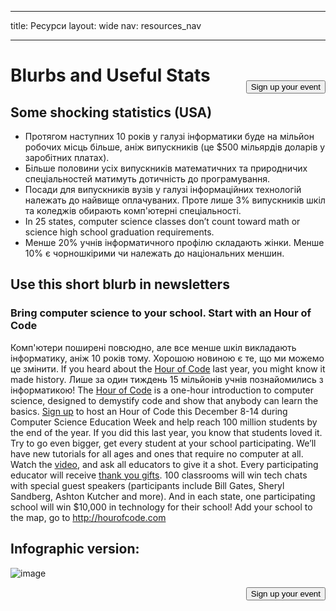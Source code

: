 * * *

title: Ресурси layout: wide nav: resources_nav

* * *

[<button style="float: right; margin-top: 50px">Sign up your event</button>](/#join)

# Blurbs and Useful Stats

## Some shocking statistics (USA)

  * Протягом наступних 10 років у галузі інформатики буде на мільйон робочих місць більше, аніж випускників (це $500 мільярдів доларів у заробітних платах).
  * Більше половини усіх випускників математичних та природничих спеціальностей матимуть дотичність до програмування. 
  * Посади для випускників вузів у галузі інформаційних технологій належать до найвище оплачуваних. Проте лише 3% випускників шкіл та коледжів обирають комп'ютерні спеціальності.
  * In 25 states, computer science classes don’t count toward math or science high school graduation requirements. 
  * Менше 20% учнів інформатичного профілю складають жінки. Менше 10% є чорношкірими чи належать до національних меншин.

## Use this short blurb in newsletters

### Bring computer science to your school. Start with an Hour of Code

Комп'ютери поширені повсюдно, але все менше шкіл викладають інформатику, аніж 10 років тому. Хорошою новиною є те, що ми можемо це змінити. If you heard about the [Hour of Code](<%= hoc_uri('/') %>) last year, you might know it made history. Лише за один тиждень 15 мільйонів учнів познайомились з інформатикою! The [Hour of Code](<%= hoc_uri('/') %>) is a one-hour introduction to computer science, designed to demystify code and show that anybody can learn the basics. [Sign up](<%= hoc_uri('/') %>) to host an Hour of Code this December 8-14 during Computer Science Education Week and help reach 100 million students by the end of the year. If you did this last year, you know that students loved it. Try to go even bigger, get every student at your school participating. We’ll have new tutorials for all ages and ones that require no computer at all. Watch the [video](<%= hoc_uri('/') %>), and ask all educators to give it a shot. Every participating educator will receive [thank you gifts](<%= hoc_uri('/us/prizes') %>). 100 classrooms will win tech chats with special guest speakers (participants include Bill Gates, Sheryl Sandberg, Ashton Kutcher and more). And in each state, one participating school will win $10,000 in technology for their school! Add your school to the map, go to <http://hourofcode.com>

## Infographic version:

![image](http://code.org/images/fit-8000/Code.org_infographic.png)

<a style="display: block" href="/#join"><button style="float: right;">Sign up your event</button></a>